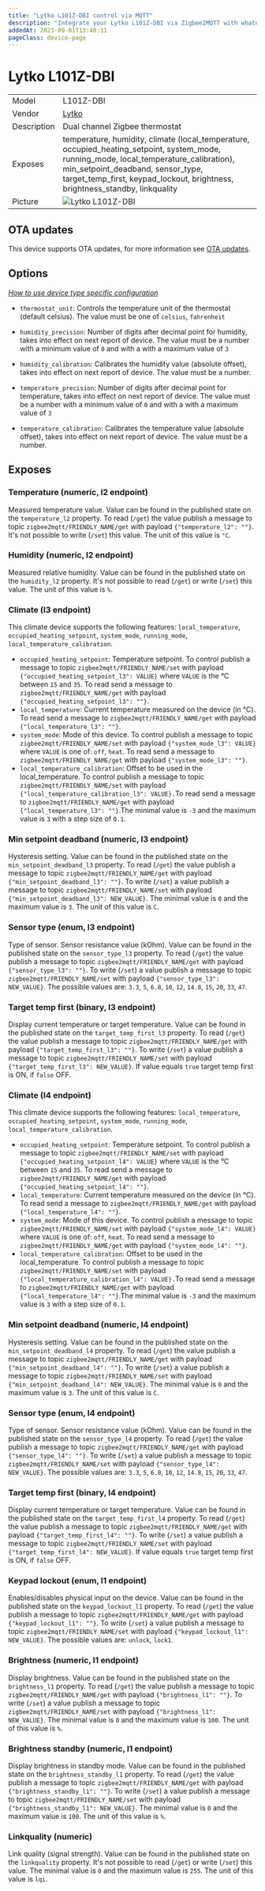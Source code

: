 ```yaml
---
title: "Lytko L101Z-DBI control via MQTT"
description: "Integrate your Lytko L101Z-DBI via Zigbee2MQTT with whatever smart home infrastructure you are using without the vendor's bridge or gateway."
addedAt: 2023-09-01T13:40:11
pageClass: device-page
---
```


<!-- !!!! -->
<!-- ATTENTION: This file is auto-generated through docgen! -->
<!-- You can only edit the "Notes"-Section between the two comment lines "Notes BEGIN" and "Notes END". -->
<!-- Do not use h1 or h2 heading within "## Notes"-Section. -->
<!-- !!!! -->

# Lytko L101Z-DBI

|     |     |
|-----|-----|
| Model | L101Z-DBI  |
| Vendor  | [Lytko](/supported-devices/#v=Lytko)  |
| Description | Dual channel Zigbee thermostat |
| Exposes | temperature, humidity, climate (local_temperature, occupied_heating_setpoint, system_mode, running_mode, local_temperature_calibration), min_setpoint_deadband, sensor_type, target_temp_first, keypad_lockout, brightness, brightness_standby, linkquality |
| Picture | ![Lytko L101Z-DBI](https://www.zigbee2mqtt.io/images/devices/L101Z-DBI.jpg) |


<!-- Notes BEGIN: You can edit here. Add "## Notes" headline if not already present. -->


<!-- Notes END: Do not edit below this line -->


## OTA updates
This device supports OTA updates, for more information see [OTA updates](../guide/usage/ota_updates.md).


## Options
*[How to use device type specific configuration](../guide/configuration/devices-groups.md#specific-device-options)*

* `thermostat_unit`: Controls the temperature unit of the thermostat (default celsius). The value must be one of `celsius`, `fahrenheit`

* `humidity_precision`: Number of digits after decimal point for humidity, takes into effect on next report of device. The value must be a number with a minimum value of `0` and with a with a maximum value of `3`

* `humidity_calibration`: Calibrates the humidity value (absolute offset), takes into effect on next report of device. The value must be a number.

* `temperature_precision`: Number of digits after decimal point for temperature, takes into effect on next report of device. The value must be a number with a minimum value of `0` and with a with a maximum value of `3`

* `temperature_calibration`: Calibrates the temperature value (absolute offset), takes into effect on next report of device. The value must be a number.


## Exposes

### Temperature (numeric, l2 endpoint)
Measured temperature value.
Value can be found in the published state on the `temperature_l2` property.
To read (`/get`) the value publish a message to topic `zigbee2mqtt/FRIENDLY_NAME/get` with payload `{"temperature_l2": ""}`.
It's not possible to write (`/set`) this value.
The unit of this value is `°C`.

### Humidity (numeric, l2 endpoint)
Measured relative humidity.
Value can be found in the published state on the `humidity_l2` property.
It's not possible to read (`/get`) or write (`/set`) this value.
The unit of this value is `%`.

### Climate (l3 endpoint)
This climate device supports the following features: `local_temperature`, `occupied_heating_setpoint`, `system_mode`, `running_mode`, `local_temperature_calibration`.
- `occupied_heating_setpoint`: Temperature setpoint. To control publish a message to topic `zigbee2mqtt/FRIENDLY_NAME/set` with payload `{"occupied_heating_setpoint_l3": VALUE}` where `VALUE` is the °C between `15` and `35`. To read send a message to `zigbee2mqtt/FRIENDLY_NAME/get` with payload `{"occupied_heating_setpoint_l3": ""}`.
- `local_temperature`: Current temperature measured on the device (in °C). To read send a message to `zigbee2mqtt/FRIENDLY_NAME/get` with payload `{"local_temperature_l3": ""}`.
- `system_mode`: Mode of this device. To control publish a message to topic `zigbee2mqtt/FRIENDLY_NAME/set` with payload `{"system_mode_l3": VALUE}` where `VALUE` is one of: `off`, `heat`. To read send a message to `zigbee2mqtt/FRIENDLY_NAME/get` with payload `{"system_mode_l3": ""}`.
- `local_temperature_calibration`: Offset to be used in the local_temperature. To control publish a message to topic `zigbee2mqtt/FRIENDLY_NAME/set` with payload `{"local_temperature_calibration_l3": VALUE}.`To read send a message to `zigbee2mqtt/FRIENDLY_NAME/get` with payload `{"local_temperature_l3": ""}`.The minimal value is `-3` and the maximum value is `3` with a step size of `0.1`.

### Min setpoint deadband (numeric, l3 endpoint)
Hysteresis setting.
Value can be found in the published state on the `min_setpoint_deadband_l3` property.
To read (`/get`) the value publish a message to topic `zigbee2mqtt/FRIENDLY_NAME/get` with payload `{"min_setpoint_deadband_l3": ""}`.
To write (`/set`) a value publish a message to topic `zigbee2mqtt/FRIENDLY_NAME/set` with payload `{"min_setpoint_deadband_l3": NEW_VALUE}`.
The minimal value is `0` and the maximum value is `3`.
The unit of this value is `C`.

### Sensor type (enum, l3 endpoint)
Type of sensor. Sensor resistance value (kOhm).
Value can be found in the published state on the `sensor_type_l3` property.
To read (`/get`) the value publish a message to topic `zigbee2mqtt/FRIENDLY_NAME/get` with payload `{"sensor_type_l3": ""}`.
To write (`/set`) a value publish a message to topic `zigbee2mqtt/FRIENDLY_NAME/set` with payload `{"sensor_type_l3": NEW_VALUE}`.
The possible values are: `3.3`, `5`, `6.8`, `10`, `12`, `14.8`, `15`, `20`, `33`, `47`.

### Target temp first (binary, l3 endpoint)
Display current temperature or target temperature.
Value can be found in the published state on the `target_temp_first_l3` property.
To read (`/get`) the value publish a message to topic `zigbee2mqtt/FRIENDLY_NAME/get` with payload `{"target_temp_first_l3": ""}`.
To write (`/set`) a value publish a message to topic `zigbee2mqtt/FRIENDLY_NAME/set` with payload `{"target_temp_first_l3": NEW_VALUE}`.
If value equals `true` target temp first is ON, if `false` OFF.

### Climate (l4 endpoint)
This climate device supports the following features: `local_temperature`, `occupied_heating_setpoint`, `system_mode`, `running_mode`, `local_temperature_calibration`.
- `occupied_heating_setpoint`: Temperature setpoint. To control publish a message to topic `zigbee2mqtt/FRIENDLY_NAME/set` with payload `{"occupied_heating_setpoint_l4": VALUE}` where `VALUE` is the °C between `15` and `35`. To read send a message to `zigbee2mqtt/FRIENDLY_NAME/get` with payload `{"occupied_heating_setpoint_l4": ""}`.
- `local_temperature`: Current temperature measured on the device (in °C). To read send a message to `zigbee2mqtt/FRIENDLY_NAME/get` with payload `{"local_temperature_l4": ""}`.
- `system_mode`: Mode of this device. To control publish a message to topic `zigbee2mqtt/FRIENDLY_NAME/set` with payload `{"system_mode_l4": VALUE}` where `VALUE` is one of: `off`, `heat`. To read send a message to `zigbee2mqtt/FRIENDLY_NAME/get` with payload `{"system_mode_l4": ""}`.
- `local_temperature_calibration`: Offset to be used in the local_temperature. To control publish a message to topic `zigbee2mqtt/FRIENDLY_NAME/set` with payload `{"local_temperature_calibration_l4": VALUE}.`To read send a message to `zigbee2mqtt/FRIENDLY_NAME/get` with payload `{"local_temperature_l4": ""}`.The minimal value is `-3` and the maximum value is `3` with a step size of `0.1`.

### Min setpoint deadband (numeric, l4 endpoint)
Hysteresis setting.
Value can be found in the published state on the `min_setpoint_deadband_l4` property.
To read (`/get`) the value publish a message to topic `zigbee2mqtt/FRIENDLY_NAME/get` with payload `{"min_setpoint_deadband_l4": ""}`.
To write (`/set`) a value publish a message to topic `zigbee2mqtt/FRIENDLY_NAME/set` with payload `{"min_setpoint_deadband_l4": NEW_VALUE}`.
The minimal value is `0` and the maximum value is `3`.
The unit of this value is `C`.

### Sensor type (enum, l4 endpoint)
Type of sensor. Sensor resistance value (kOhm).
Value can be found in the published state on the `sensor_type_l4` property.
To read (`/get`) the value publish a message to topic `zigbee2mqtt/FRIENDLY_NAME/get` with payload `{"sensor_type_l4": ""}`.
To write (`/set`) a value publish a message to topic `zigbee2mqtt/FRIENDLY_NAME/set` with payload `{"sensor_type_l4": NEW_VALUE}`.
The possible values are: `3.3`, `5`, `6.8`, `10`, `12`, `14.8`, `15`, `20`, `33`, `47`.

### Target temp first (binary, l4 endpoint)
Display current temperature or target temperature.
Value can be found in the published state on the `target_temp_first_l4` property.
To read (`/get`) the value publish a message to topic `zigbee2mqtt/FRIENDLY_NAME/get` with payload `{"target_temp_first_l4": ""}`.
To write (`/set`) a value publish a message to topic `zigbee2mqtt/FRIENDLY_NAME/set` with payload `{"target_temp_first_l4": NEW_VALUE}`.
If value equals `true` target temp first is ON, if `false` OFF.

### Keypad lockout (enum, l1 endpoint)
Enables/disables physical input on the device.
Value can be found in the published state on the `keypad_lockout_l1` property.
To read (`/get`) the value publish a message to topic `zigbee2mqtt/FRIENDLY_NAME/get` with payload `{"keypad_lockout_l1": ""}`.
To write (`/set`) a value publish a message to topic `zigbee2mqtt/FRIENDLY_NAME/set` with payload `{"keypad_lockout_l1": NEW_VALUE}`.
The possible values are: `unlock`, `lock1`.

### Brightness (numeric, l1 endpoint)
Display brightness.
Value can be found in the published state on the `brightness_l1` property.
To read (`/get`) the value publish a message to topic `zigbee2mqtt/FRIENDLY_NAME/get` with payload `{"brightness_l1": ""}`.
To write (`/set`) a value publish a message to topic `zigbee2mqtt/FRIENDLY_NAME/set` with payload `{"brightness_l1": NEW_VALUE}`.
The minimal value is `0` and the maximum value is `100`.
The unit of this value is `%`.

### Brightness standby (numeric, l1 endpoint)
Display brightness in standby mode.
Value can be found in the published state on the `brightness_standby_l1` property.
To read (`/get`) the value publish a message to topic `zigbee2mqtt/FRIENDLY_NAME/get` with payload `{"brightness_standby_l1": ""}`.
To write (`/set`) a value publish a message to topic `zigbee2mqtt/FRIENDLY_NAME/set` with payload `{"brightness_standby_l1": NEW_VALUE}`.
The minimal value is `0` and the maximum value is `100`.
The unit of this value is `%`.

### Linkquality (numeric)
Link quality (signal strength).
Value can be found in the published state on the `linkquality` property.
It's not possible to read (`/get`) or write (`/set`) this value.
The minimal value is `0` and the maximum value is `255`.
The unit of this value is `lqi`.

